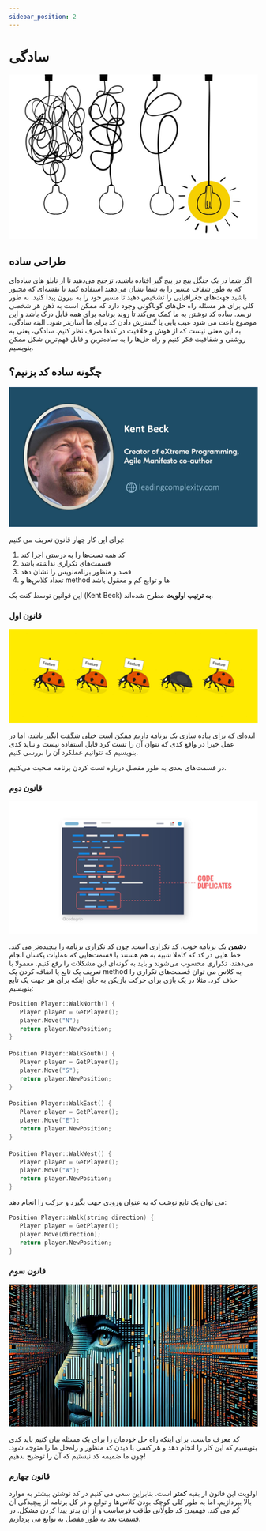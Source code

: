 ```yaml
---
sidebar_position: 2
---
```


# سادگی

![Simplicity](./images/02-simplicity/Simplicity.jpg)

## طراحی ساده

اگر شما در یک جنگل پیچ در پیچ گیر افتاده باشید، ترجیح می‌دهید تا از تابلو های ساده‌ای که به طور شفاف مسیر را به شما نشان می‌دهند استفاده کنید تا نقشه‌ای که مجبور باشید جهت‌های جغرافیایی را تشخیص دهید تا مسیر خود را به بیرون پیدا کنید.
به طور کلی برای هر مسئله راه حل‌های گوناگونی وجود دارد که ممکن است به ذهن هر شخصی نرسد. ساده کد نوشتن به ما کمک می‌کند تا روند برنامه برای همه قابل درک باشد و این موضوع باعث می شود عیب یابی یا گسترش دادن کد برای ما آسان‌تر شود.
البته سادگی، به این معنی نیست که از هوش و خلاقیت در کدها صرف نظر کنیم. سادگی، یعنی به روشنی و شفافیت فکر کنیم و راه حل‌ها را به ساده‌ترین و قابل فهم‌ترین شکل ممکن بنویسیم.

## چگونه ساده کد بزنیم؟

![Kent Beck](./images/02-simplicity/Kent-Beck.jpg)

برای این کار چهار قانون تعریف می کنیم:

1. کد همه تست‌ها را به درستی اجرا کند
1. قسمت‌های تکراری نداشته باشد
1. قصد و منظور برنامه‌نویس را نشان دهد
1. تعداد کلاس‌ها و method ها و توابع کم و معقول باشد

این قوانین توسط کنت بک (Kent Beck) **به ترتیب اولویت** مطرح شده‌اند.

### قانون اول

![Bugs](./images/02-simplicity/Bugs.jpeg)

ایده‌ای که برای پیاده سازی یک برنامه داریم ممکن است خیلی شگفت انگیز باشد، اما در عمل خیر!
در واقع کدی که نتوان آن را تست کرد قابل استفاده نیست و نباید کدی بنویسیم که نتوانیم عملکرد آن را بررسی کنیم.

در قسمت‌های بعدی به طور مفصل درباره تست کردن برنامه صحبت می‌کنیم.

### قانون دوم

![Duplication](./images/02-simplicity/Duplication.jpg)

**دشمن** یک برنامه خوب، کد تکراری است. چون کد تکراری برنامه را پیچیده‌تر می کند. خط هایی در کد که کاملا شبیه به هم هستند یا قسمت‌هایی که عملیات یکسان انجام می‌دهند، تکراری محسوب می‌شوند و باید به گونه‌ای این مشکلات را رفع کنیم. معمولا با تعریف یک تابع یا اضافه کردن یک method به کلاس می توان قسمت‌های تکراری را حذف کرد.
مثلا در یک بازی برای حرکت بازیکن به جای اینکه برای هر جهت یک تابع بنویسیم:

```cpp
Position Player::WalkNorth() {
   Player player = GetPlayer();
   player.Move("N");
   return player.NewPosition;
}
 
Position Player::WalkSouth() {
   Player player = GetPlayer();
   player.Move("S");
   return player.NewPosition;
}
 
Position Player::WalkEast() {
   Player player = GetPlayer();
   player.Move("E");
   return player.NewPosition;
}
 
Position Player::WalkWest() {
   Player player = GetPlayer();
   player.Move("W");
   return player.NewPosition;
}
```

می توان یک تابع نوشت که به عنوان ورودی جهت بگیرد و حرکت را انجام دهد:

```cpp
Position Player::Walk(string direction) {
   Player player = GetPlayer();
   player.Move(direction);
   return player.NewPosition;
}
```

### قانون سوم

![Expressive](./images/02-simplicity/Expressive.jpg)

کد معرف ماست. برای اینکه راه حل خودمان را برای یک مسئله بیان کنیم باید کدی بنویسیم که این کار را انجام دهد و هر کسی با دیدن کد منظور و راه‌حل ما را متوجه شود. چون ما ضمیمه کد نیستیم که آن را توضیح بدهیم!

### قانون چهارم

اولویت این قانون از بقیه **کمتر** است. بنابراین سعی می کنیم در کد نوشتن بیشتر به موارد بالا بپردازیم. اما به طور کلی کوچک بودن کلاس‌ها و توابع و در کل برنامه از پیچیدگی آن کم می کند. فهمیدن کد طولانی طاقت فرساست و از آن بدتر پیدا کردن مشکل. در قسمت بعد به طور مفصل به توابع می پردازیم.
